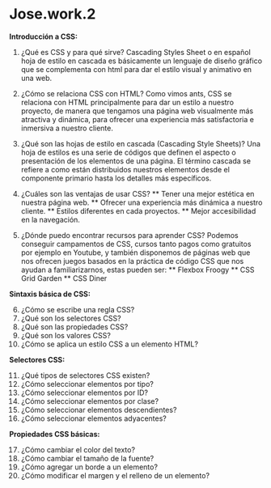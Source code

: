 # Jose.work.2

**Introducción a CSS:**

1. ¿Qué es CSS y para qué sirve? 
Cascading Styles Sheet o en español hoja de estilo en cascada es básicamente un
lenguaje de diseño gráfico que se complementa con html
para dar el estilo visual y animativo en una web.

2. ¿Cómo se relaciona CSS con HTML?
Como vimos ants, CSS se relaciona con HTML principalmente
para dar un estilo a nuestro proyecto, de manera que tengamos una
página web visualmente más atractiva y dinámica, para ofrecer
una experiencia más satisfactoria e inmersiva a nuestro cliente.

3. ¿Qué son las hojas de estilo en cascada (Cascading Style Sheets)?
Una hoja de estilos es una serie de códigos que definen
el aspecto o presentación de los elementos de una página.
El término cascada se refiere a como están distribuidos nuestros elementos
desde el componente primario hasta los detalles más específicos.

4. ¿Cuáles son las ventajas de usar CSS?
** Tener una mejor estética en nuestra página web.
** Ofrecer una experiencia más dinámica a nuestro cliente.
** Estilos diferentes en cada proyectos.
** Mejor accesibilidad en la navegación.

5. ¿Dónde puedo encontrar recursos para aprender CSS?
Podemos conseguir campamentos de CSS, cursos tanto pagos como gratuitos por ejemplo en Youtube, y también
disponemos de páginas web que nos ofrecen juegos basados en la práctica de código CSS
que nos ayudan a familiarizarnos, estas pueden ser:
** Flexbox Froogy
** CSS Grid Garden
** CSS Diner

**Sintaxis básica de CSS:**

6. ¿Cómo se escribe una regla CSS?
7. ¿Qué son los selectores CSS?
8. ¿Qué son las propiedades CSS?
9. ¿Qué son los valores CSS?
10. ¿Cómo se aplica un estilo CSS a un elemento HTML?

**Selectores CSS:**

11. ¿Qué tipos de selectores CSS existen?
12. ¿Cómo seleccionar elementos por tipo?
13. ¿Cómo seleccionar elementos por ID?
14. ¿Cómo seleccionar elementos por clase?
15. ¿Cómo seleccionar elementos descendientes?
16. ¿Cómo seleccionar elementos adyacentes?

**Propiedades CSS básicas:**

17. ¿Cómo cambiar el color del texto?
18. ¿Cómo cambiar el tamaño de la fuente?
19. ¿Cómo agregar un borde a un elemento?
20. ¿Cómo modificar el margen y el relleno de un elemento?
